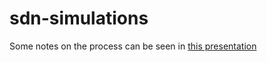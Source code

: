 # sdn-simulations

Some notes on the process can be seen in [this presentation](https://docs.google.com/presentation/d/1ElT0QQqeX9JS7-AH0TakTibIBCBwGZOnlxhNdhSr6Jc/edit?usp=sharing)
